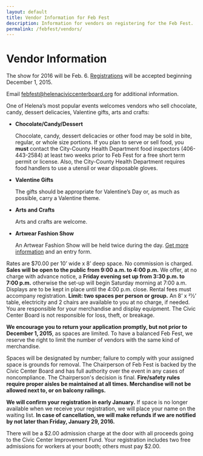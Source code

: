 ```yaml
---
layout: default
title: Vendor Information for Feb Fest
description: Information for vendors on registering for the Feb Fest.
permalink: /febfest/vendors/
---
```


# Vendor Information

The show for 2016 will be Feb. 6. [Registrations](/febfest/2016FebFestVendorBoothRegistration.pdf) will be accepted beginning December 1, 2015.

Email <febfest@helenaciviccenterboard.org> for additional information.

One of Helena’s most popular events welcomes vendors who sell chocolate, candy, dessert delicacies, Valentine gifts, arts and crafts:

- **Chocolate/Candy/Dessert**

  Chocolate, candy, dessert delicacies or other food may be sold in bite, regular, or whole size portions. If you plan to serve or sell food, you **must** contact the City-County Health Department food inspectors (406-443-2584) at least two weeks prior to Feb Fest for a free short term permit or license. Also, the City-County Health Department requires food handlers to use a utensil or wear disposable gloves.

- **Valentine Gifts**

  The gifts should be appropriate for Valentine’s Day or, as much as possible, carry a Valentine theme.

- **Arts and Crafts**

  Arts and crafts are welcome.

- **Artwear Fashion Show**

  An Artwear Fashion Show will be held twice during the day. [Get more information](/fashionshow/) and an entry form.

Rates are $70.00 per 10’ wide x 8’ deep space. No commission is charged. **Sales will be open to the public from 9:00 a.m. to 4:00 p.m.** We offer, at no charge with advance notice, a **Friday evening set up from 3:30 p.m. to 7:00 p.m.** otherwise the set-up will begin Saturday morning at 7:00 a.m. Displays are to be kept in place until the 4:00 p.m. close. Rental fees must accompany registration. **Limit: two spaces per person or group.** An 8’ x 21⁄2’ table, electricity and 2 chairs are available to you at no charge, if needed. You are responsible for your merchandise and display equipment. The Civic Center Board is not responsible for loss, theft, or breakage.

**We encourage you to return your application promptly, but not prior to December 1, 2015**, as spaces are limited. To have a balanced Feb Fest, we reserve the right to limit the number of vendors with the same kind of merchandise.

Spaces will be designated by number; failure to comply with your assigned space is grounds for removal. The Chairperson of Feb Fest is backed by the Civic Center Board and has full authority over the event in any cases of noncompliance. The Chairperson's decision is final. **Fire/safety rules require proper aisles be maintained at all times. Merchandise will not be allowed next to, or on balcony railings.**

**We will confirm your registration in early January.** If space is no longer available when we receive your registration, we will place your name on the waiting list. **In case of cancellation, we will make refunds if we are notified by not later than Friday, January 29, 2016.**

There will be a $2.00 admission charge at the door with all proceeds going to the Civic Center Improvement Fund. Your registration includes two free admissions for workers at your booth; others must pay $2.00.
